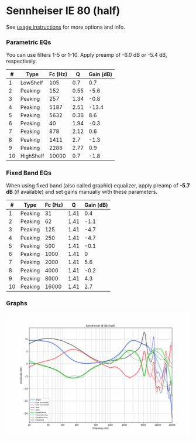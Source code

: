 # Sennheiser IE 80 (half)
See [usage instructions](https://github.com/jaakkopasanen/AutoEq#usage) for more options and info.

### Parametric EQs
You can use filters 1-5 or 1-10. Apply preamp of -6.0 dB or -5.4 dB, respectively.

|   # | Type      |   Fc (Hz) |    Q |   Gain (dB) |
|-----|-----------|-----------|------|-------------|
|   1 | LowShelf  |       105 | 0.7  |         0.7 |
|   2 | Peaking   |       152 | 0.55 |        -5.6 |
|   3 | Peaking   |       257 | 1.34 |        -0.8 |
|   4 | Peaking   |      5187 | 2.51 |       -13.4 |
|   5 | Peaking   |      5632 | 0.36 |         8.6 |
|   6 | Peaking   |        40 | 1.94 |        -0.3 |
|   7 | Peaking   |       878 | 2.12 |         0.6 |
|   8 | Peaking   |      1411 | 2.7  |        -1.3 |
|   9 | Peaking   |      2288 | 2.77 |         0.9 |
|  10 | HighShelf |     10000 | 0.7  |        -1.8 |

### Fixed Band EQs
When using fixed band (also called graphic) equalizer, apply preamp of **-5.7 dB** (if available) and set gains manually with these parameters.

|   # | Type    |   Fc (Hz) |    Q |   Gain (dB) |
|-----|---------|-----------|------|-------------|
|   1 | Peaking |        31 | 1.41 |         0.4 |
|   2 | Peaking |        62 | 1.41 |        -1.1 |
|   3 | Peaking |       125 | 1.41 |        -4.7 |
|   4 | Peaking |       250 | 1.41 |        -4.7 |
|   5 | Peaking |       500 | 1.41 |        -0.1 |
|   6 | Peaking |      1000 | 1.41 |         0   |
|   7 | Peaking |      2000 | 1.41 |         5.6 |
|   8 | Peaking |      4000 | 1.41 |        -0.2 |
|   9 | Peaking |      8000 | 1.41 |         4.3 |
|  10 | Peaking |     16000 | 1.41 |         2.7 |

### Graphs
![](./Sennheiser%20IE%2080%20(half).png)
